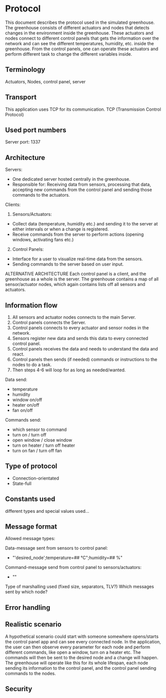 # Protocol
This document describes the protocol used in the simulated greenhouse. The greenhouse consists of
different actuators and nodes that detects changes in the environment inside the greenhouse. These
actuators and nodes connect to different control panels that gets the information over the network
and can see the different temperatures, humidity, etc. inside the greenhouse. From the control 
panels, one can operate these actuators and perform different task to change the different 
variables inside.

## Terminology
Actuators, Nodes, control panel, server

## Transport
This application uses TCP for its communication. TCP (Transmission Control Protocol)

## Used port numbers
Server port: 1337

## Architecture
Servers: 
- One dedicated server hosted centrally in the greenhouse.
- Responsible for: Receiving data from sensors, processing that data, 
accepting new commands from the control panel and sending those commands to the actuators.

Clients: 
1. Sensors/Actuators:
- Collect data (temperature, humidity etc.) and sending it to the server at either intervals or when 
a change is registered.
- Receive commands from the server to perform actions (opening windows, activating fans etc.)

2. Control Panels:
- Interface for a user to visualize real-time data from the sensors.
- Sending commands to the server based on user input.

ALTERNATIVE ARCHITECTURE
Each control panel is a client, and the greenhouse as a whole is the server. The greenhouse
contains a map of all sensor/actuator nodes, which again contains lists off all sensors and
actuators.

## Information flow
1. All sensors and actuator nodes connects to the main Server.
2. Control panels connects the Server.
3. Control panels connects to every actuator and sensor nodes in the network.
4. Sensors register new data and sends this data to every connected control panel.
5. Control panels receives the data and needs to understand the data and react.
6. Control panels then sends (if needed) commands or instructions to the nodes to do a task.
7. Then steps 4-6 will loop for as long as needed/wanted.

Data send:
- temperature
- humidity
- window on/off
- heater on/off
- fan on/off

Commands send:
- which sensor to command
- turn on / turn off
- open window / close window
- turn on heater / turn off heater
- turn on fan / turn off fan

## Type of protocol
- Connection-orientated
- State-full

## Constants used
different types and special values used...

## Message format
Allowed message types:

Data-message sent from sensors to control panel:
- "'desired_node';temperature=## °C";humidity=## %"

Command-message send from control panel to sensors/actuators:
- ""

Type of marshalling used (fixed size, separators, TLV?)
Which messages sent by which node?

## Error handling

## Realistic scenario
A hypothetical scenario could start with someone somewhere opens/starts the control panel app and 
can see every connected node. In the application, the user can then observe every parameter for each
node and perform different commands, like open a window, turn on a heater etc. The commands will
then be sent to the desired node and a change will happen. The greenhouse will operate like this for
its whole lifespan, each node sending its information to the control panel, and the control panel 
sending commands to the nodes.

## Security